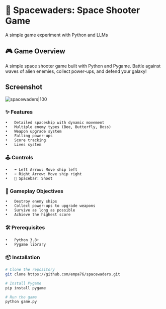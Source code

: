 # 🚀 Spacewaders: Space Shooter Game

A simple game experiment with Python and LLMs
## 🎮 Game Overview

A simple space shooter game built with Python and Pygame. Battle against waves of alien enemies, collect power-ups, and defend your galaxy!

## Screenshot
![spacewaders|100](https://github.com/user-attachments/assets/b201368b-5dc7-46f7-8328-f2b71b106d26)

### ✨ Features

	•	Detailed spaceship with dynamic movement
	•	Multiple enemy types (Bee, Butterfly, Boss)
	•	Weapon upgrade system
	•	Falling power-ups
	•	Score tracking
	•	Lives system
 
### 🕹️ Controls

	•	⬅️ Left Arrow: Move ship left
	•	➡️ Right Arrow: Move ship right
	•	🚀 Spacebar: Shoot

### 🎯 Gameplay Objectives

	•	Destroy enemy ships
	•	Collect power-ups to upgrade weapons
	•	Survive as long as possible
	•	Achieve the highest score
 
### 🛠️ Prerequisites
	•	Python 3.8+
	•	Pygame library

### 📦 Installation

```bash
# Clone the repository
git clone https://github.com/empa76/spacewaders.git

# Install Pygame
pip install pygame

# Run the game
python game.py
```

